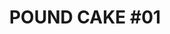 ---
layout: ../../layouts/BlogPostLayout.astro
title: "POUND CAKE #01"
place: seidomart
placelink: https://www.instagram.com/seido_mart/
time: 2024/11/23 SAT 23:00 START!! 🕺
dj: music 40 / kin
flayer: "/flayer/01.gif"
---